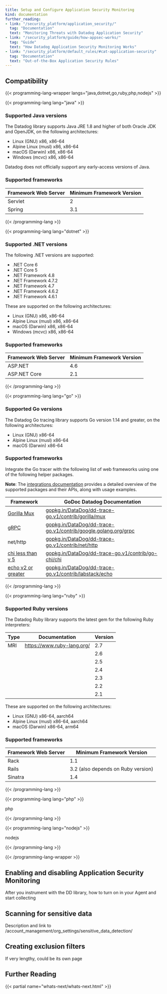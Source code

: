 ```yaml
---
title: Setup and Configure Application Security Monitoring
kind: documentation
further_reading:
- link: "/security_platform/application_security/"
  tag: "Documentation"
  text: "Monitoring Threats with Datadog Application Security"
- link: "/security_platform/guide/how-appsec-works/"
  tag: "Guide"
  text: "How Datadog Application Security Monitoring Works"
- link: "/security_platform/default_rules/#cat-application-security"
  tag: "Documentation"
  text: "Out-of-the-Box Application Security Rules"
---
```


## Compatibility

{{< programming-lang-wrapper langs="java,dotnet,go,ruby,php,nodejs" >}}

{{< programming-lang lang="java" >}}

### Supported Java versions

The Datadog library supports Java JRE 1.8 and higher of both Oracle JDK and OpenJDK, on the following architectures:
- Linux (GNU) x86, x86-64
- Alpine Linux (musl) x86, x86-64
- macOS (Darwin) x86, x86-64
- Windows (mcvc) x86, x86-64

Datadog does not officially support any early-access versions of Java. 

### Supported frameworks

| Framework Web Server    | Minimum Framework Version   | 
| ----------------------- | --------------------------- |
| Servlet                 | 2                           |
| Spring                  | 3.1                         |



{{< /programming-lang >}}

{{< programming-lang lang="dotnet" >}}

### Supported .NET versions

The following .NET versions are supported:
- .NET Core 6
- .NET Core 5
- .NET Framework 4.8
- .NET Framework 4.7.2
- .NET Framework 4.7
- .NET Framework 4.6.2
- .NET Framework 4.6.1

These are supported on the following architectures:
- Linux (GNU) x86, x86-64
- Alpine Linux (musl) x86, x86-64
- macOS (Darwin) x86, x86-64
- Windows (mcvc) x86, x86-64

### Supported frameworks

| Framework Web Server    | Minimum Framework Version   | 
| ----------------------- | --------------------------- |
| ASP.NET                 | 4.6                         |
| ASP.NET Core            | 2.1                         |


{{< /programming-lang >}}

{{< programming-lang lang="go" >}}

### Supported Go versions

The Datadog Go tracing library supports Go version 1.14 and greater, on the following architectures:
- Linux (GNU) x86-64
- Alpine Linux (musl) x86-64
- macOS (Darwin) x86-64

### Supported frameworks

Integrate the Go tracer with the following list of web frameworks using one of the following helper packages.

**Note**: The [integrations documentation][1] provides a detailed overview of the supported packages and their APIs, along with usage examples.

| Framework         | GoDoc Datadog Documentation           
|-------------------|------------------------------------|
| [Gorilla Mux][2] | [gopkg.in/DataDog/dd-trace-go.v1/contrib/gorilla/mux][3]                |
| [gRPC][4]        | [gopkg.in/DataDog/dd-trace-go.v1/contrib/google.golang.org/grpc][5]     |
| net/http   | [gopkg.in/DataDog/dd-trace-go.v1/contrib/net/http][6] |
| [chi less than v 5][7]         | [gopkg.in/DataDog/dd-trace-go.v1/contrib/go-chi/chi][8] |
| [echo v2 or greater][9]     | [gopkg.in/DataDog/dd-trace-go.v1/contrib/labstack/echo][10]           |



[1]: https://godoc.org/gopkg.in/DataDog/dd-trace-go.v1/contrib
[2]: http://www.gorillatoolkit.org/pkg/mux
[3]: https://godoc.org/gopkg.in/DataDog/dd-trace-go.v1/contrib/gorilla/mux
[4]: https://github.com/grpc/grpc-go
[5]: https://godoc.org/gopkg.in/DataDog/dd-trace-go.v1/contrib/google.golang.org/grpc
[6]: https://godoc.org/gopkg.in/DataDog/dd-trace-go.v1/contrib/net/http
[7]: https://github.com/go-chi/chi
[8]: https://godoc.org/gopkg.in/DataDog/dd-trace-go.v1/contrib/go-chi/chi
[9]: https://github.com/labstack/echo
[10]: https://godoc.org/gopkg.in/DataDog/dd-trace-go.v1/contrib/labstack/echo
{{< /programming-lang >}}

{{< programming-lang lang="ruby" >}}

### Supported Ruby versions

The Datadog Ruby library supports the latest gem for the following Ruby interpreters:

| Type  | Documentation              | Version |
| ----- | -------------------------- | -----   |
| MRI   | https://www.ruby-lang.org/ | 2.7     |
|       |                            | 2.6     | 
|       |                            | 2.5     | 
|       |                            | 2.4     | 
|       |                            | 2.3     | 
|       |                            | 2.2     | 
|       |                            | 2.1     | 

These are supported on the following architectures:
- Linux (GNU) x86-64, aarch64
- Alpine Linux (musl) x86-64, aarch64
- macOS (Darwin) x86-64, arm64

### Supported frameworks

| Framework Web Server    | Minimum Framework Version   | 
| ----------------------- | --------------------------- |
| Rack                    | 1.1                         |
| Rails                   | 3.2 (also depends on Ruby version) |
| Sinatra                 | 1.4                         |

{{< /programming-lang >}}

{{< programming-lang lang="php" >}}

php

{{< /programming-lang >}}

{{< programming-lang lang="nodejs" >}}

nodejs

{{< /programming-lang >}}

{{< /programming-lang-wrapper >}}

## Enabling and disabling Application Security Monitoring

After you instrument with the DD library, how to turn on in your Agent and start collecting

## Scanning for sensitive data

Description and link to /account_management/org_settings/sensitive_data_detection/

## Creating exclusion filters

If very lengthy, could be its own page

## Further Reading

{{< partial name="whats-next/whats-next.html" >}}
